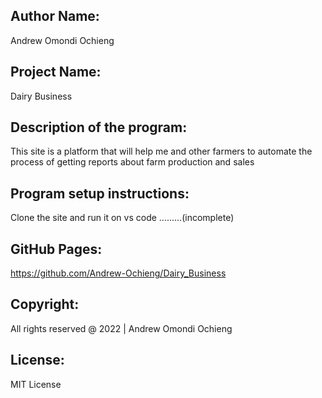 ## Author Name:
Andrew Omondi Ochieng

## Project Name:
Dairy Business

## Description of the program:
This site is a platform that will help me and other farmers to automate the process of getting reports about farm production and sales 

## Program setup instructions:
Clone the site and run it on vs code .........(incomplete)

## GitHub Pages:
https://github.com/Andrew-Ochieng/Dairy_Business

## Copyright:
All rights reserved @ 2022 | Andrew Omondi Ochieng

## License:
MIT License

